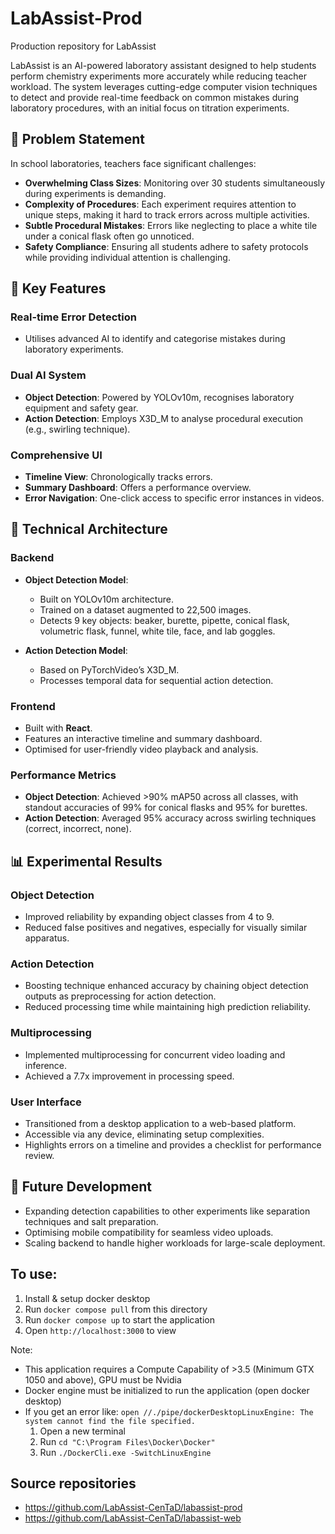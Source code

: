 # LabAssist-Prod
Production repository for LabAssist

LabAssist is an AI-powered laboratory assistant designed to help students perform chemistry experiments more accurately while reducing teacher workload. The system leverages cutting-edge computer vision techniques to detect and provide real-time feedback on common mistakes during laboratory procedures, with an initial focus on titration experiments.

## 🔬 Problem Statement

In school laboratories, teachers face significant challenges:

- **Overwhelming Class Sizes**: Monitoring over 30 students simultaneously during experiments is demanding.
- **Complexity of Procedures**: Each experiment requires attention to unique steps, making it hard to track errors across multiple activities.
- **Subtle Procedural Mistakes**: Errors like neglecting to place a white tile under a conical flask often go unnoticed.
- **Safety Compliance**: Ensuring all students adhere to safety protocols while providing individual attention is challenging.

## 🎯 Key Features

### Real-time Error Detection
- Utilises advanced AI to identify and categorise mistakes during laboratory experiments.

### Dual AI System
- **Object Detection**: Powered by YOLOv10m, recognises laboratory equipment and safety gear.
- **Action Detection**: Employs X3D_M to analyse procedural execution (e.g., swirling technique).

### Comprehensive UI
- **Timeline View**: Chronologically tracks errors.
- **Summary Dashboard**: Offers a performance overview.
- **Error Navigation**: One-click access to specific error instances in videos.

## 🤖 Technical Architecture

### Backend

- **Object Detection Model**: 
  - Built on YOLOv10m architecture.
  - Trained on a dataset augmented to 22,500 images.
  - Detects 9 key objects: beaker, burette, pipette, conical flask, volumetric flask, funnel, white tile, face, and lab goggles.

- **Action Detection Model**:
  - Based on PyTorchVideo’s X3D_M.
  - Processes temporal data for sequential action detection.

### Frontend

- Built with **React**.
- Features an interactive timeline and summary dashboard.
- Optimised for user-friendly video playback and analysis.

### Performance Metrics

- **Object Detection**: Achieved >90% mAP50 across all classes, with standout accuracies of 99% for conical flasks and 95% for burettes.
- **Action Detection**: Averaged 95% accuracy across swirling techniques (correct, incorrect, none).

## 📊 Experimental Results

### Object Detection
- Improved reliability by expanding object classes from 4 to 9.
- Reduced false positives and negatives, especially for visually similar apparatus.

### Action Detection
- Boosting technique enhanced accuracy by chaining object detection outputs as preprocessing for action detection.
- Reduced processing time while maintaining high prediction reliability.

### Multiprocessing
- Implemented multiprocessing for concurrent video loading and inference.
- Achieved a 7.7x improvement in processing speed.

### User Interface
- Transitioned from a desktop application to a web-based platform.
- Accessible via any device, eliminating setup complexities.
- Highlights errors on a timeline and provides a checklist for performance review.

## 🚀 Future Development

- Expanding detection capabilities to other experiments like separation techniques and salt preparation.
- Optimising mobile compatibility for seamless video uploads.
- Scaling backend to handle higher workloads for large-scale deployment.

## To use:
1. Install & setup docker desktop
2. Run `docker compose pull` from this directory
3. Run `docker compose up` to start the application
4. Open `http://localhost:3000` to view

Note:
 - This application requires a Compute Capability of >3.5 (Minimum GTX 1050 and above), GPU must be Nvidia
 - Docker engine must be initialized to run the application (open docker desktop)
 - If you get an error like: `open //./pipe/dockerDesktopLinuxEngine: The system cannot find the file specified.`
    1. Open a new terminal
    2. Run `cd "C:\Program Files\Docker\Docker"`
    3. Run `./DockerCli.exe -SwitchLinuxEngine`

## Source repositories
 - https://github.com/LabAssist-CenTaD/labassist-prod
 - https://github.com/LabAssist-CenTaD/labassist-web